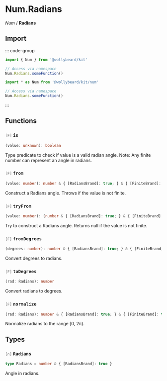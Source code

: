 # Num.Radians

_Num_ / **Radians**

## Import

::: code-group

```typescript [Namespace]
import { Num } from '@wollybeard/kit'

// Access via namespace
Num.Radians.someFunction()
```

```typescript [Barrel]
import * as Num from '@wollybeard/kit/num'

// Access via namespace
Num.Radians.someFunction()
```

:::

## Functions

### <span style="opacity: 0.6; font-weight: normal; font-size: 0.85em;">`[F]`</span> `is`

```typescript
(value: unknown): boolean
```

<SourceLink href="https://github.com/jasonkuhrt/kit/blob/main/./src/domains/num/radians/radians.ts#L20" />

Type predicate to check if value is a valid radian angle. Note: Any finite number can represent an angle in radians.

### <span style="opacity: 0.6; font-weight: normal; font-size: 0.85em;">`[F]`</span> `from`

```typescript
(value: number): number & { [RadiansBrand]: true; } & { [FiniteBrand]: true; }
```

<SourceLink href="https://github.com/jasonkuhrt/kit/blob/main/./src/domains/num/radians/radians.ts#L28" />

Construct a Radians angle. Throws if the value is not finite.

### <span style="opacity: 0.6; font-weight: normal; font-size: 0.85em;">`[F]`</span> `tryFrom`

```typescript
(value: number): (number & { [RadiansBrand]: true; } & { [FiniteBrand]: true; }) | null
```

<SourceLink href="https://github.com/jasonkuhrt/kit/blob/main/./src/domains/num/radians/radians.ts#L39" />

Try to construct a Radians angle. Returns null if the value is not finite.

### <span style="opacity: 0.6; font-weight: normal; font-size: 0.85em;">`[F]`</span> `fromDegrees`

```typescript
(degrees: number): number & { [RadiansBrand]: true; } & { [FiniteBrand]: true; }
```

<SourceLink href="https://github.com/jasonkuhrt/kit/blob/main/./src/domains/num/radians/radians.ts#L46" />

Convert degrees to radians.

### <span style="opacity: 0.6; font-weight: normal; font-size: 0.85em;">`[F]`</span> `toDegrees`

```typescript
(rad: Radians): number
```

<SourceLink href="https://github.com/jasonkuhrt/kit/blob/main/./src/domains/num/radians/radians.ts#L53" />

Convert radians to degrees.

### <span style="opacity: 0.6; font-weight: normal; font-size: 0.85em;">`[F]`</span> `normalize`

```typescript
(rad: Radians): number & { [RadiansBrand]: true; } & { [FiniteBrand]: true; }
```

<SourceLink href="https://github.com/jasonkuhrt/kit/blob/main/./src/domains/num/radians/radians.ts#L60" />

Normalize radians to the range [0, 2π).

## Types

### <span style="opacity: 0.6; font-weight: normal; font-size: 0.85em;">`[∩]`</span> `Radians`

```typescript
type Radians = number & { [RadiansBrand]: true }
```

<SourceLink href="https://github.com/jasonkuhrt/kit/blob/main/./src/domains/num/radians/radians.ts#L14" />

Angle in radians.
